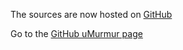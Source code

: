 The sources are now hosted on [GitHub](http://github.com/)

Go to the [GitHub uMurmur page](http://github.com/fatbob313/umurmur)